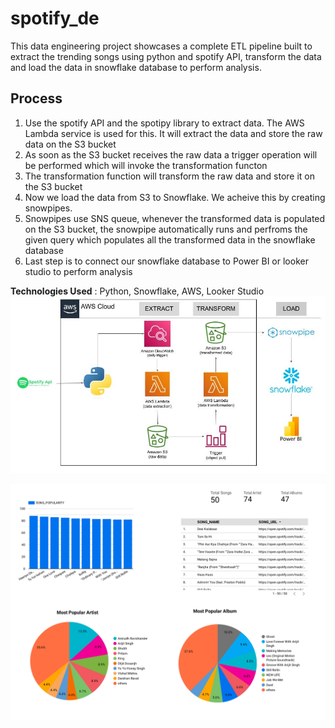 # spotify_de

This data engineering project showcases a complete ETL pipeline built to extract the trending songs using python and spotify API, transform the data and load the data in snowflake database to perform analysis.

## Process

1. Use the spotify API and the spotipy library to extract data. The AWS Lambda service is used for this. It will extract the data and store the raw data on the S3 bucket
2. As soon as the S3 bucket receives the raw data a trigger operation will be performed which will invoke the transformation functon
3. The transformation function will transform the raw data and store it on the S3 bucket
4. Now we load the data from S3 to Snowflake. We acheive this by creating snowpipes.
5. Snowpipes use SNS queue, whenever the transformed data is populated on the S3 bucket, the snowpipe automatically runs and perfroms the given query which populates all the transformed data in the snowflake database
6. Last step is to connect our snowflake database to Power BI or looker studio to perform analysis

**Technologies Used** : Python, Snowflake, AWS, Looker Studio
![architecture](architecture.jpg)

![report](spotify_report.jpg)
